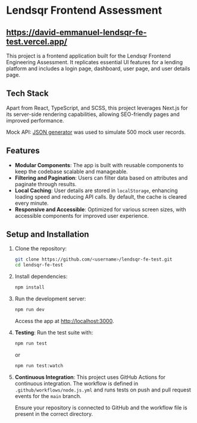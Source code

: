 # Lendsqr Frontend Assessment

## https://david-emmanuel-lendsqr-fe-test.vercel.app/

This project is a frontend application built for the Lendsqr Frontend Engineering Assessment. It replicates essential UI features for a lending platform and includes a login page, dashboard, user page, and user details page.

## Tech Stack

Apart from React, TypeScript, and SCSS, this project leverages Next.js for its server-side rendering capabilities, allowing SEO-friendly pages and improved performance.

Mock API: [JSON generator](https://next.json-generator.com/) was used to simulate 500 mock user records.

## Features

- **Modular Components**: The app is built with reusable components to keep the codebase scalable and manageable.
- **Filtering and Pagination**: Users can filter data based on attributes and paginate through results.
- **Local Caching**: User details are stored in `localStorage`, enhancing loading speed and reducing API calls. By default, the cache is cleared every minute.
- **Responsive and Accessible**: Optimized for various screen sizes, with accessible components for improved user experience.

## Setup and Installation

1. Clone the repository:

   ```bash
   git clone https://github.com/<username>/lendsqr-fe-test.git
   cd lendsqr-fe-test
   ```

2. Install dependencies:

   ```bash
   npm install
   ```

3. Run the development server:

   ```bash
   npm run dev
   ```

   Access the app at [http://localhost:3000](http://localhost:3000).

4. **Testing**: Run the test suite with:

   ```bash
   npm run test
   ```

   or

   ```bash
   npm run test:watch
   ```

5. **Continuous Integration**: This project uses GitHub Actions for continuous integration. The workflow is defined in `.github/workflows/node.js.yml` and runs tests on push and pull request events for the `main` branch.

   Ensure your repository is connected to GitHub and the workflow file is present in the correct directory.
